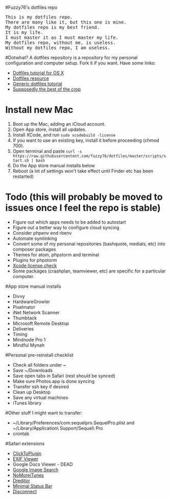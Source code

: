 #Fuzzy76's dotfiles repo

<pre>This is my dotfiles repo.
There are many like it, but this one is mine.
My dotfiles repo is my best friend.
It is my life.
I must master it as I must master my life.
My dotfiles repo, without me, is useless.
Without my dotfiles repo, I am useless.</pre>

#Dotwhat?
A dotfiles repository is a repository for my personal configuration and computer setup. Fork it if you want. Have some links:
* [Dotfiles tutorial for OS X](http://code.tutsplus.com/tutorials/setting-up-a-mac-dev-machine-from-zero-to-hero-with-dotfiles--net-35449)
* [Dotfiles resource](https://dotfiles.github.io)
* [Generic dotfiles tutorial](https://medium.com/@webprolific/getting-started-with-dotfiles-43c3602fd789)
* [Supposedly the best of the crop](https://github.com/mathiasbynens/dotfiles)

# Install new Mac
1. Boot up the Mac, adding an iCloud account.
2. Open App store, install all updates.
3. Install XCode, and run ```sudo xcodebuild -license```
4. If you want to use an existing key, install it before proceeding (chmod 700).
5. Open terminal and paste ```curl -s https://raw.githubusercontent.com/fuzzy76/dotfiles/master/scripts/start.sh | bash```
6. Do the App store manual installs below
7. Reboot (a lot of settings won't take effect until Finder etc has been restarted)

# Todo (this will probably be moved to issues once I feel the repo is stable)
* Figure out which apps needs to be added to autostart
* Figure out a better way to configure cloud syncing
* Consider phpenv end rbenv
* Automate symlinking
* Convert some of my personal repositories (bashquote, medials, etc) into composer packages
* Themes for atom, phpstorm and terminal
* Plugins for phpstorm
* [Xcode license check](https://github.com/CalQL8ed-K-OS/CocoaPods/commit/242d3a3d774f5f3370ae0c5ef783bda993d7029f)
* Some packages (crashplan, teamviewer, etc) are specific for a particular computer.

#App store manual installs
* Divvy
* HardwareGrowler
* Pixelmator
* iNet Network Scanner
* Thumbtack
* Microsoft Remote Desktop
* Deliveries
* Timing
* Mindnode Pro 1
* Mindful Mynah

#Personal pre-reinstall checklist
* Check all folders under ~
* Save ~/Downloads
* Save open tabs in Safari (rest should be synced)
* Make sure Photos.app is done syncing
* Transfer ssh key if desired
* Clean up Desktop
* Save any virtual machines
* iTunes library

#Other stuff I might want to transfer:
* ~/Library/Preferences/com.sequelpro.SequelPro.plist and ~/Library/Application\ Support/Sequel\ Pro
* crontab

#Safari extensions
* [ClickToPlugin](http://hoyois.github.io/safariextensions/clicktoplugin/)
* [EXIF Viewer](https://code.google.com/p/exif-vewer-extension/)
* Google Docs Viewer - DEAD
* [Google Image Search](https://github.com/estum/Google-Image-Search-safariextension/downloads)
* [NoMoreiTunes](http://nomoreitunes.einserver.de)
* [Dreditor](https://dreditor.org)
* [Minimal Status Bar](https://visnup.github.io/Minimal-Status-Bar/)
* [Disconnect](https://disconnect.me/disconnect)

